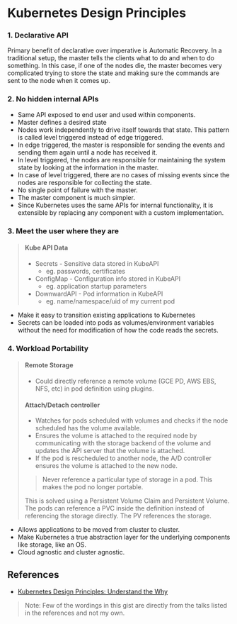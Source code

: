# Kubernetes Design Principles

### 1. Declarative API

Primary benefit of declarative over imperative is Automatic Recovery.
In a traditional setup, the master tells the clients what to do and when to do something. In this case, if one of the nodes die, the master becomes very complicated trying to store the state and making sure the commands are sent to the node when it comes up.

### 2. No hidden internal APIs

- Same API exposed to end user and used within components.
- Master defines a desired state
- Nodes work independently to drive itself towards that state. This pattern is called level triggered instead of edge triggered. 
- In edge triggered, the master is responsible for sending the events and sending them again until a node has received it. 
- In level triggered, the nodes are responsible for maintaining the system state by looking at the information in the master.
- In case of level triggered, there are no cases of missing events since the nodes are responsible for collecting the state.
- No single point of failure with the master.
- The master component is much simpler.
- Since Kubernetes uses the same APIs for internal functionality, it is extensible by replacing any component with a custom implementation.

### 3. Meet the user where they are

> #### Kube API Data
>
> - Secrets - Sensitive data stored in KubeAPI
>    - eg. passwords, certificates
> - ConfigMap - Configuration info stored in KubeAPI
>    - eg. application startup parameters
> - DownwardAPI - Pod information in KubeAPI
>    - eg. name/namespace/uid of my current pod


- Make it easy to transition existing applications to Kubernetes
- Secrets can be loaded into pods as volumes/environment variables without the need for modification of how the code reads the secrets.

### 4. Workload Portability
> #### Remote Storage
> 
> - Could directly reference a remote volume (GCE PD, AWS EBS, NFS, etc) in pod definition using plugins.
> 
> #### Attach/Detach controller
> 
> - Watches for pods scheduled with volumes and checks if the node scheduled has the volume available.
> - Ensures the volume is attached to the required node by communicating with the storage backend of the volume and updates the API server that the volume is attached.
> - If the pod is rescheduled to another node, the A/D controller ensures the volume is attached to the new node.
> > Never reference a particular type of storage in a pod. This makes the pod no longer portable.
> 
> This is solved using a Persistent Volume Claim and Persistent Volume. The pods can reference a PVC inside the definition instead of referencing the storage directly. The PV references the storage. 

- Allows applications to be moved from cluster to cluster.
- Make Kubernetes a true abstraction layer for the underlying components like storage, like an OS.
- Cloud agnostic and cluster agnostic.

## References

- [Kubernetes Design Principles: Understand the Why](https://www.youtube.com/watch?v=ZuIQurh_kDk)

> Note: Few of the wordings in this gist are directly from the talks listed in the references and not my
own.